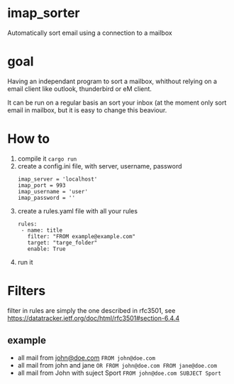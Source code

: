 # imap_sorter
Automatically sort email using a connection to a mailbox

# goal

Having an independant program to sort a mailbox, whithout relying on a email client like outlook, thunderbird or eM client.

It can be run on a regular basis an sort your inbox (at the moment only sort email in mailbox, but it is easy to change this beaviour.

# How to 

1. compile it `cargo run`
2. create a config.ini file, with server, username, password
   ```
   imap_server = 'localhost'
   imap_port = 993
   imap_username = 'user'
   imap_password = ''
   ```
4. create a rules.yaml file with all your rules
   ```
   rules:
    - name: title
      filter: "FROM example@example.com"
      target: "targe_folder"
      enable: True
   ```
6. run it

# Filters

filter in rules are simply the one described in rfc3501, see https://datatracker.ietf.org/doc/html/rfc3501#section-6.4.4

## example
   * all mail from john@doe.com
     `FROM john@doe.com`
   * all mail from john and jane
     `OR FROM john@doe.com FROM jane@doe.com`
   * all mail from John with suject Sport
     `FROM john@doe.com SUBJECT Sport`

     
